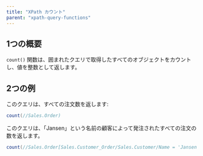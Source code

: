 ```yaml
---
title: "XPath カウント"
parent: "xpath-query-functions"
---
```


## 1つの概要

`count()` 関数は、囲まれたクエリで取得したすべてのオブジェクトをカウントし、値を整数として返します。

## 2つの例

このクエリは、すべての注文数を返します:

```java
count(//Sales.Order)
```

このクエリは、「Jansen」という名前の顧客によって発注されたすべての注文の数を返します。

```java
count(//Sales.Order[Sales.Customer_Order/Sales.Customer/Name = 'Jansen'])
```
